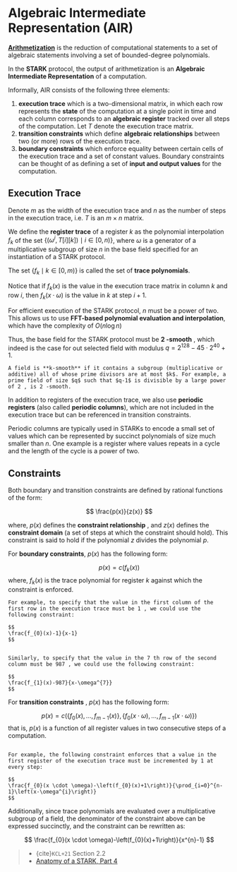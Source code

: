 

# Algebraic Intermediate Representation (AIR)

**[Arithmetization](https://nmohnblatt.github.io/zk-jargon-decoder/definitions/arithmetization.html)** is the reduction of computational statements to a set of algebraic statements involving a set of bounded-degree polynomials. 

In the **STARK** protocol, the output of arithmetization is an **Algebraic Intermediate Representation** of a computation. 

Informally, AIR consists of the following three elements:
1. **execution trace** which is a two-dimensional matrix, in which each row represents the **state** of the computation at a single point in time and each column corresponds to an **algebraic register** tracked over all steps of the computation. Let $T$ denote the execution trace matrix.
2. **transition constraints** which define **algebraic relationships** between two (or more) rows of the execution trace.
3. **boundary constraints** which enforce equality between certain cells of the execution trace and a set of constant values. Boundary constraints can be thought of as defining a set of **input and output values** for the computation.

## Execution Trace
Denote $m$ as the width of the execution trace and $n$ as the number of steps in the execution trace, i.e. $T$ is an $m \times n$ matrix. 

We define the **register trace** of a register $k$ as the polynomial interpolation $f_{k}$ of the set $\left\{\left(\omega^{i}, T[i][k]\right) \mid i \in[0, n)\right\}$, where $\omega$ is a generator of a multiplicative subgroup of size $n$ in the base field specified for an instantiation of a STARK protocol. 

The set $\left\{f_{k} \mid k \in[0, m)\right\}$ is called the set of **trace polynomials**.

Notice that if $f_{k}(x)$ is the value in the execution trace matrix in column $k$ and row $i$, then $f_{k}(x \cdot \omega)$ is the value in $k$ at step $i+1$.

For efficient execution of the STARK protocol, $n$ must be a power of two. This allows us to use **FFT-based polynomial evaluation and interpolation**, which have the complexity of $O(n \log n)$ 

Thus, the base field for the STARK protocol must be **2 -smooth** , which indeed is the case for out selected field with modulus $q=2^{128}-45 \cdot 2^{40}+1$.

```{note} 
A field is **k-smooth** if it contains a subgroup (multiplicative or additive) all of whose prime divisors are at most $k$. For example, a prime field of size $q$ such that $q-1$ is divisible by a large power of 2 , is 2 -smooth.
```


In addition to registers of the execution trace, we also use **periodic registers** (also called **periodic columns**), which are not included in the execution trace but can be referenced in transition constraints. 

Periodic columns are typically used in STARKs to encode a small set of values which can be represented by succinct polynomials of size much smaller than $n$. One example is a register where values repeats in a cycle and the length of the cycle is a power of two.

## Constraints
Both boundary and transition constraints are defined by rational functions of the form:

$$
\frac{p(x)}{z(x)}
$$

where, $p(x)$ defines the **constraint relationship** , and $z(x)$ defines the **constraint domain** (a set of steps at which the constraint should hold). This constraint is said to hold if the polynomial $z$ divides the polynomial $p$.

For **boundary constraints**, $p(x)$ has the following form:

$$
p(x)=c\left(f_{k}(x)\right)
$$
where, $f_{k}(x)$ is the trace polynomial for register $k$ against which the constraint is enforced. 

```{admonition} Example
For example, to specify that the value in the first column of the first row in the execution trace must be 1 , we could use the following constraint:

$$
\frac{f_{0}(x)-1}{x-1}
$$
```

```{admonition} Example

Similarly, to specify that the value in the 7 th row of the second column must be 987 , we could use the following constraint:

$$
\frac{f_{1}(x)-987}{x-\omega^{7}}
$$
```

For **transition constraints** , $p(x)$ has the following form:

$$
p(x)=c\left(\left\{f_{0}(x), \ldots, f_{m-1}(x)\right\},\left\{f_{0}(x \cdot \omega), \ldots, f_{m-1}(x \cdot \omega)\right\}\right)
$$
that is, $p(x)$ is a function of all register values in two consecutive steps of a computation. 

```{admonition} Example

For example, the following constraint enforces that a value in the first register of the execution trace must be incremented by 1 at every step:

$$
\frac{f_{0}(x \cdot \omega)-\left(f_{0}(x)+1\right)}{\prod_{i=0}^{n-1}\left(x-\omega^{i}\right)}
$$
```

Additionally, since trace polynomials are evaluated over a multiplicative subgroup of a field, the denominator of the constraint above can be expressed succinctly, and the constraint can be rewritten as:

$$
\frac{f_{0}(x \cdot \omega)-\left(f_{0}(x)+1\right)}{x^{n}-1}
$$

> - {cite}`KCL+21` Section 2.2
> - [Anatomy of a STARK, Part 4](https://aszepieniec.github.io/stark-anatomy/stark#arithmetic-intermediate-representation-air)
